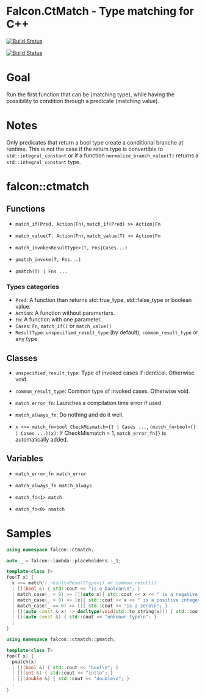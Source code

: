 # Falcon.CtMatch - Type matching for C++

[![Build Status](https://travis-ci.org/jonathanpoelen/falcon.match.svg?branch=master)](https://travis-ci.org/jonathanpoelen/falcon.match)

[![Build Status](https://ci.appveyor.com/api/projects/status/github/jonathanpoelen/falcon.match)](https://ci.appveyor.com/project/jonathanpoelen/falcon-match)

# Goal

Run the first function that can be (matching type), while having the possibility to condition through a predicate (matching value).

# Notes

Only predicates that return a bool type create a conditional branche at runtime. This is not the case if the return type is convertible to `std::integral_constant` or if a function `normalize_branch_value(T)` returns a `std::integral_constant` type.


# falcon::ctmatch

## Functions

 - `match_if(Pred, Action|Fn)`, `match_if(Pred) >> Action|Fn`
 - `match_value(T, Action|Fn)`, `match_value(T) >> Action|Fn`
 - `match_invoke<ResultType>(T, Fns|Cases...)`

 - `pmatch_invoke(T, Fns...)`
 - `pmatch(T) | Fns ...`


### Types categories

 - `Pred`: A function than returns std::true_type, std::false_type or boolean value.
 - `Action`: A function without paramerters.
 - `Fn`: A function with one parameter.
 - `Cases`: `Fn`, `match_if()` or `match_value()`
 - `ResultType`: `unspecified_result_type` (by default), `common_result_type` or any type.


## Classes

 - `unspecified_result_type`: Type of invoked cases if identical. Otherwise void.
 - `common_result_type`: Common type of invoked cases. Otherwise void.

 - `match_error_fn`: Launches a compilation time error if used.
 - `match_always_fn`: Do nothing and do it well.

 - `x >>= match_fn<bool CheckMismatch>{} | Cases ...`, `(match_fn<bool>{} | Cases ...)(x)`: If CheckMismatch = 1, `match_error_fn{}` is automatically added.


## Variables

 - `match_error_fn match_error`
 - `match_always_fn match_always`

 - `match_fn<1> match`
 - `match_fn<0> nmatch`


# Samples

```cpp
using namespace falcon::ctmatch;

auto _ = falcon::lambda::placeholders::_1;

template<class T>
foo(T x) {
  x >>= match//.result<ResultType>() or common_result()
  | [](bool &) { std::cout << "is a boolean\n"; }
  | match_case(_ < 0) >> [](auto x){ std::cout << x << " is a negative integer\n"; }
  | match_case(_ > 0) >> [x]{ std::cout << x << " is a positive integer\n"; }
  | match_case(_ == 0) >> []{ std::cout << "is a zero\n"; }
  | [](auto const & x) -> decltype(void(std::to_string(x))) { std::cout << "is a stringable type\n"; }
  | [](auto const &) { std::cout << "unknown type\n"; }
  ;
}
```

```cpp
using namespace falcon::ctmatch::pmatch;

template<class T>
foo(T x) {
  pmatch(x)
  | [](bool &) { std::cout << "bool\n"; }
  | [](int &) { std::cout << "int\n"; }
  | [](double &) { std::cout << "double\n"; }
  ;
}
```

